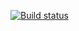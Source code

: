 [![Build status](https://ci.appveyor.com/api/projects/status/4i00bo7sencaj8jh?svg=true)](https://ci.appveyor.com/project/sema301183/javaavto-3new)
